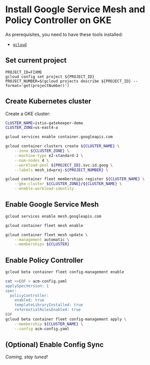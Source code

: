 # Install Google Service Mesh and Policy Controller on GKE

As prerequisites, you need to have these tools installed:
- [`gcloud`](https://cloud.google.com/sdk/docs/install)

## Set current project

```
PROJECT_ID=FIXME
gcloud config set project ${PROJECT_ID}
PROJECT_NUMBER=$(gcloud projects describe ${PROJECT_ID} --format='get(projectNumber)')
```

## Create Kubernetes cluster

Create a GKE cluster:
```bash
CLUSTER_NAME=istio-gatekeeper-demo
CLUSTER_ZONE=us-east4-a

gcloud services enable container.googleapis.com

gcloud container clusters create ${CLUSTER_NAME} \
    --zone ${CLUSTER_ZONE} \
    --machine-type e2-standard-2 \
    --num-nodes 4 \
    --workload-pool ${PROJECT_ID}.svc.id.goog \
    --labels mesh_id=proj-${PROJECT_NUMBER} \

gcloud container fleet memberships register ${CLUSTER_NAME} \
    --gke-cluster ${CLUSTER_ZONE}/${CLUSTER_NAME} \
    --enable-workload-identity
```

## Enable Google Service Mesh

```bash
gcloud services enable mesh.googleapis.com

gcloud container fleet mesh enable

gcloud container fleet mesh update \
    --management automatic \
    --memberships ${CLUSTER}
```

## Enable Policy Controller

```bash
gcloud beta container fleet config-management enable

cat <<EOF > acm-config.yaml
applySpecVersion: 1
spec:
  policyController:
    enabled: true
    templateLibraryInstalled: true
    referentialRulesEnabled: true
EOF
gcloud beta container fleet config-management apply \
    --membership ${CLUSTER_NAME} \
    --config acm-config.yaml
```

## (Optional) Enable Config Sync

_Coming, stay tuned!_